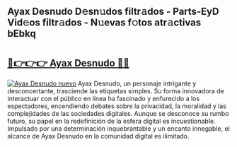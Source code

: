 ## Ayax Desnudo D𝚎sn𝚞dos filtr𝚊dos - Parts-EyD Vid𝚎os filtr𝚊dos - N𝚞evas f𝚘tos atr𝚊ctivas bEbkq

# <h2><a href="http://mb40w4s.tromn.icu/?c=Ayax+Desnudo">🔗👉👉👉 Ayax Desnudo 🔗🔗</a></h2>

[![Ayax Desnudo nuevo](https://i.imgur.com/pEAQMta.gif)](http://mb40w4s.tromn.icu/?c=Ayax+Desnudo)
Ayax Desnudo, un personaje intrigante y desconcertante, trasciende las etiquetas simples. Su forma innovadora de interactuar con el público en línea ha fascinado y enfurecido a los espectadores, encendiendo debates sobre la privacidad, la moralidad y las complejidades de las sociedades digitales. Aunque se desconoce su rumbo futuro, su papel en la redefinición de la esfera digital es incuestionable. Impulsado por una determinación inquebrantable y un encanto innegable, el alcance de Ayax Desnudo en la comunidad digital es ilimitado.
